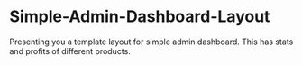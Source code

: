 # Simple-Admin-Dashboard-Layout

Presenting you a template layout for simple admin dashboard. This has stats and profits of different products.
